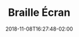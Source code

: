 ---
title: "Braille Écran"
date: 2018-11-08T16:27:48-02:00
draft: false
#subtitle: "Toque o mundo digital"

header_image: "images/rawpixel.jpg"
header_small: false
header_filter: true
---